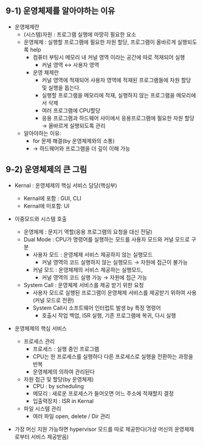 ## 9-1) 운영체제를 알아야하는 이유

- 운영체제란
    - (시스템)자원 : 프로그램 실행에 마땅히 필요한 요소
    - 운영체제 : 실행할 프로그램에 필요한 자원 할당, 프로그램이 올바르게 실행되도록 help
        - 컴퓨터 부팅시 메모리 내 커널 영역 이라는 공간에 따로 적재되어 실행
            - 커널 영역 ↔ 사용자 영역
        - 운영 체제란
            - 커널 영역에 적재되어 사용자 영역에 적재된 프로그램들에 자원 할당 및 실행을 돕는다.
            - 실행할 프로그램을 메모리에 적재, 실행하지 않는 프로그램을 메모리에서 삭제
            - 여러 프로그램에 CPU할당
            - 응용 프로그램과 하드웨어 사이에서 응용프로그램에 필요한 자원 할당 → 올바르게 실행되도록 관리
    - 알아야하는 이유:
        - for 문제 해결(by 운영체제와의 소통)
        - → 하드웨어와 프로그램을 더 깊이 이해 가능
        

## 9-2) 운영체제의 큰 그림

- Kernal : 운영체제의 핵심 서비스 담당(핵심부)
    - Kernal에 포함 : GUI, CLI
    - Kernal에 미포함: UI

- 이중모드와 시스템 호출
    - 운영체제 : 문지기 역할(응용 프로그램의 요청을 대신 전달)
    - Dual Mode : CPU가 명령어를 실행하는 모드를 사용자 모드와 커널 모드로 구분
        - 사용자 모드 : 운영체제 서비스 제공하지 않는 실행모드
            - 커널 영역의 코드 실행하지 않는 실행모드 → 자원에 접근이 불가능
        - 커널 모드 : 운영체제의 서비스 제공하는 실행모드,
            - 커널 영역의 코드 실행 가능 → 자원에 접근 가능
    - System Call : 운영체제 서비스를 제공 받기 위한 요청
        - 사용자 모드로 실행된 프로그램이 운영체제 서비스를 제공받기 위하여 사용(커널 모드로 전환)
        - System Call시 소프트웨어 인터럽트 발생 by 특정 명령어
            - 호출시 작업 백업, ISR 실행, 기존 프로그램에 복귀, 다시 실행
- 운영체제의 핵심 서비스
    - 프로세스 관리
        - 프로세스 : 실행 중인 프로그램
        - CPU는 한 프로세스를 실행하다 다른 프로세스로 실행을 전환하는 과정을 반복
        - 운영체제의 의하여 관리된다
    - 자원 접근 및 할당(by 운영체제)
        - CPU : by scheduling
        - 메모리 : 새로운 프로세스가 들어오면 어느 주소에 적재할지 결정
        - 입출력장치 : ISR in Kernal
    - 파일 시스템 관리
        - 여러 파일 open, delete / Dir 관리
- 가장 머신 지원 가능하면 hypervisor 모드를 따로 제공한다(가상 머신의 운영체제로부터 서비스 제공받음)
